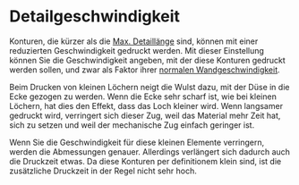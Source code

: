 Detailgeschwindigkeit
====
Konturen, die kürzer als die [Max. Detaillänge](small_feature_max_length.md) sind, können mit einer reduzierten Geschwindigkeit gedruckt werden. Mit dieser Einstellung können Sie die Geschwindigkeit angeben, mit der diese Konturen gedruckt werden sollen, und zwar als Faktor ihrer [normalen Wandgeschwindigkeit](../speed/speed_wall.md).

Beim Drucken von kleinen Löchern neigt die Wulst dazu, mit der Düse in die Ecke gezogen zu werden. Wenn die Ecke sehr scharf ist, wie bei kleinen Löchern, hat dies den Effekt, dass das Loch kleiner wird. Wenn langsamer gedruckt wird, verringert sich dieser Zug, weil das Material mehr Zeit hat, sich zu setzen und weil der mechanische Zug einfach geringer ist.

Wenn Sie die Geschwindigkeit für diese kleinen Elemente verringern, werden die Abmessungen genauer. Allerdings verlängert sich dadurch auch die Druckzeit etwas. Da diese Konturen per definitionem klein sind, ist die zusätzliche Druckzeit in der Regel nicht sehr hoch.